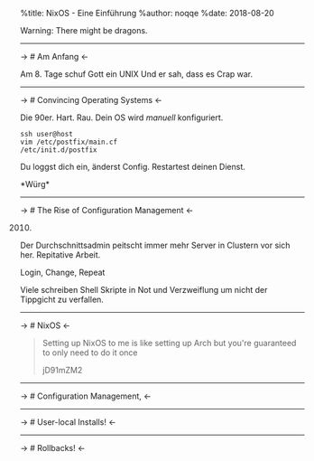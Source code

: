 %title: NixOS - Eine Einführung
%author: noqqe
%date: 2018-08-20

Warning: There might be dragons.

-----

-> # Am Anfang <-

Am 8. Tage schuf Gott ein UNIX
Und er sah, dass es Crap war.

-----

-> # Convincing Operating Systems <-

Die 90er.
Hart.
Rau.
Dein OS wird *manuell* konfiguriert.

```
ssh user@host
vim /etc/postfix/main.cf
/etc/init.d/postfix
```

Du loggst dich ein, änderst Config.
Restartest deinen Dienst.

\*Würg\*

-----

-> # The Rise of Configuration Management <-

2010.

Der Durchschnittsadmin peitscht immer mehr Server in Clustern vor sich her.
Repitative Arbeit.

Login, Change, Repeat

Viele schreiben Shell Skripte in Not und Verzweiflung um nicht der Tippgicht
zu verfallen.

-----

-> # NixOS <-

> Setting up NixOS to me is like setting up Arch but you're guaranteed to only need to do it once
>
> jD91mZM2


-----

-> # Configuration Management, <-

-----

-> # User-local Installs! <-

-----

-> # Rollbacks! <-
